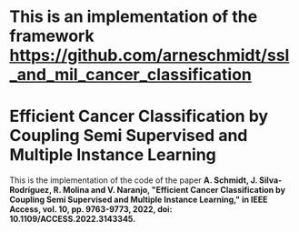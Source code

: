 # This is an implementation of the framework https://github.com/arneschmidt/ssl_and_mil_cancer_classification
# Efficient Cancer Classification by Coupling Semi Supervised and Multiple Instance Learning
This is the implementation of the code of the paper 
**A. Schmidt, J. Silva-Rodríguez, R. Molina and V. Naranjo, "Efficient Cancer Classification by Coupling Semi Supervised and Multiple Instance Learning," in IEEE Access, vol. 10, pp. 9763-9773, 2022, doi: 10.1109/ACCESS.2022.3143345.**


